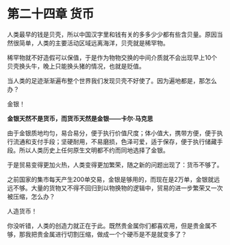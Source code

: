 # 第二十四章 货币

人类最早的钱是贝壳，所以中国汉字里和钱有关的多多少少都有些含贝量。原因当然很简单，人类的主要活动区域远离海洋，贝壳就是稀罕物。

稀罕物就不好造假可以保值，于是作为物物交换的中间介质就不会出现早上10个贝壳换头牛，晚上只能换头猪的情况，也就是贬值。

当人类的足迹渐渐遍布整个世界我们发现贝壳不好使了。因为遍地都是，那怎么办？

金银！

**金银天然不是货币，而货币天然是金银——卡尔·马克思**

由于金银质地均匀，易合易分，便于执行价值尺度；体小值大，携带方便，便于执行流通和支付手段；坚硬耐用，不易磨损，色泽可爱，适于保存，便于执行储藏手段。所以人类历史上任何原生文明都不约而同地选择了金银。

于是贸易变得更加火热，人类变得更加繁荣，随之新的问题出现了：货币不够了。

之前国家的集市每天产生200单交易，金银是够用的，而现在是2万单，金银就远远不够。大量的货物又不得不回归到以物换物的逻辑中，贸易的进一步繁荣又一次被压缩，怎么办？

人造货币！

你没听错，人类的创造力就正在于此。既然贵金属你们都喜欢用，但是贵金属不够，那我把贵金属进行切割压缩，做成一个个硬币是不是就变多了？
